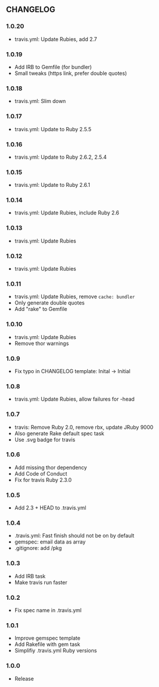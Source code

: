 ## CHANGELOG

### 1.0.20

* travis.yml: Update Rubies, add 2.7

### 1.0.19

* Add IRB to Gemfile (for bundler)
* Small tweaks (https link, prefer double quotes)

### 1.0.18

* travis.yml: Slim down

### 1.0.17

* travis.yml: Update to Ruby 2.5.5

### 1.0.16

* travis.yml: Update to Ruby 2.6.2, 2.5.4

### 1.0.15

* travis.yml: Update to Ruby 2.6.1

### 1.0.14

* travis.yml: Update Rubies, include Ruby 2.6

### 1.0.13

* travis.yml: Update Rubies

### 1.0.12

* travis.yml: Update Rubies

### 1.0.11

* travis.yml: Update Rubies, remove `cache: bundler`
* Only generate double quotes
* Add "rake" to Gemfile

### 1.0.10

* travis.yml: Update Rubies
* Remove thor warnings

### 1.0.9

* Fix typo in CHANGELOG template: Inital -> Initial

### 1.0.8

* travis.yml: Update Rubies, allow failures for -head

### 1.0.7

* travis: Remove Ruby 2.0, remove rbx, update JRuby 9000
* Also generate Rake default spec task
* Use .svg badge for travis

### 1.0.6

* Add missing thor dependency
* Add Code of Conduct
* Fix for travis Ruby 2.3.0

### 1.0.5

* Add 2.3 + HEAD to .travis.yml

### 1.0.4

* .travis.yml: Fast finish should not be on by default
* gemspec: email data as array
* .gitignore: add /pkg


### 1.0.3

* Add IRB task
* Make travis run faster


### 1.0.2

* Fix spec name in .travis.yml


### 1.0.1

* Improve gemspec template
* Add Rakefile with gem task
* Simplifiy .travis.yml Ruby versions


### 1.0.0

* Release


